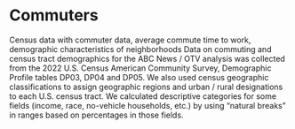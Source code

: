# Commuters
Census data with commuter data, average commute time to work, demographic characteristics of neighborhoods
Data on commuting and census tract demographics for the ABC News / OTV analysis was collected from the 2022 U.S. Census American Community Survey, Demographic Profile tables DP03, DP04 and DP05. We also used census geographic classifications to assign geographic regions and urban / rural designations to each U.S. census tract. We calculated descriptive categories for some fields (income, race, no-vehicle households, etc.) by using “natural breaks” in ranges based on percentages in those fields.
